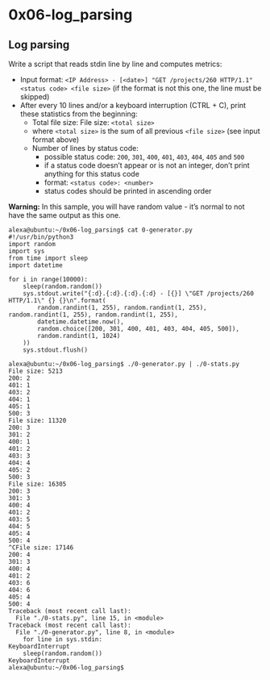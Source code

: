# 0x06-log_parsing

## Log parsing

Write a script that reads stdin line by line and computes metrics:

- Input format: ```<IP Address> - [<date>] "GET /projects/260 HTTP/1.1" <status code> <file size>``` (if the format is not this one, the line must be skipped)
- After every 10 lines and/or a keyboard interruption (CTRL + C), print these statistics from the beginning:
    - Total file size: File size: ```<total size>```
    - where ```<total size>``` is the sum of all previous ```<file size>``` (see input format above)
    - Number of lines by status code:
        - possible status code: ```200```, ```301```, ```400```, ```401```, ```403```, ```404```, ```405``` and ```500```
        - if a status code doesn’t appear or is not an integer, don’t print anything for this status code
        - format: ```<status code>: <number>```
        - status codes should be printed in ascending order

**Warning:** In this sample, you will have random value - it’s normal to not have the same output as this one.

```
alexa@ubuntu:~/0x06-log_parsing$ cat 0-generator.py
#!/usr/bin/python3
import random
import sys
from time import sleep
import datetime

for i in range(10000):
    sleep(random.random())
    sys.stdout.write("{:d}.{:d}.{:d}.{:d} - [{}] \"GET /projects/260 HTTP/1.1\" {} {}\n".format(
        random.randint(1, 255), random.randint(1, 255), random.randint(1, 255), random.randint(1, 255),
        datetime.datetime.now(),
        random.choice([200, 301, 400, 401, 403, 404, 405, 500]),
        random.randint(1, 1024)
    ))
    sys.stdout.flush()

alexa@ubuntu:~/0x06-log_parsing$ ./0-generator.py | ./0-stats.py 
File size: 5213
200: 2
401: 1
403: 2
404: 1
405: 1
500: 3
File size: 11320
200: 3
301: 2
400: 1
401: 2
403: 3
404: 4
405: 2
500: 3
File size: 16305
200: 3
301: 3
400: 4
401: 2
403: 5
404: 5
405: 4
500: 4
^CFile size: 17146
200: 4
301: 3
400: 4
401: 2
403: 6
404: 6
405: 4
500: 4
Traceback (most recent call last):
  File "./0-stats.py", line 15, in <module>
Traceback (most recent call last):
  File "./0-generator.py", line 8, in <module>
    for line in sys.stdin:
KeyboardInterrupt
    sleep(random.random())
KeyboardInterrupt
alexa@ubuntu:~/0x06-log_parsing$ 
```